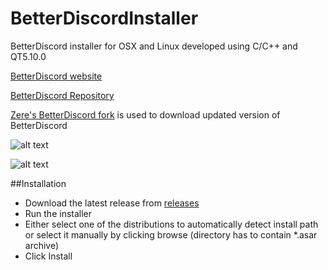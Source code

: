 # BetterDiscordInstaller
BetterDiscord installer for OSX and Linux developed using C/C++ and QT5.10.0

[BetterDiscord website](https://betterdiscord.net/home/)

[BetterDiscord Repository](https://github.com/Jiiks/BetterDiscordApp/tree/v2)

[Zere's BetterDiscord fork](https://github.com/rauenzi/BetterDiscordApp) is used to download updated version of BetterDiscord



![alt text](https://i.imgur.com/E9RD4lN.png)

![alt text](https://i.imgur.com/wLTAbgX.png)

##Installation
* Download the latest release from [releases](https://github.com/Rekfuki/BetterDiscordInstaller/releases)
* Run the installer
* Either select one of the distributions to automatically detect install path or select it manually by clicking browse (directory has to contain *.asar archive)
* Click Install

